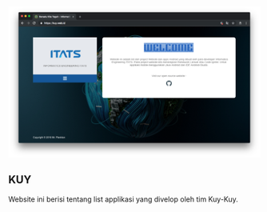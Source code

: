<div align="center">

[![img](assets/preview.png)](https://kuy.web.id)
</div>

## KUY
Website ini berisi tentang list applikasi yang divelop oleh tim Kuy-Kuy.